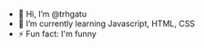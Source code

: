 - 👋 Hi, I’m @trhgatu
- 🌱 I’m currently learning Javascript, HTML, CSS
- ⚡ Fun fact: I'm funny

<!---
trhgatu/trhgatu is a ✨ special ✨ repository because its `README.md` (this file) appears on your GitHub profile.
You can click the Preview link to take a look at your changes.
--->
